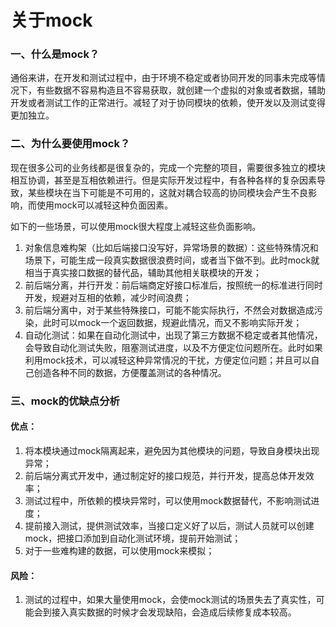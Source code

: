 # 关于mock
### 一、什么是mock？
通俗来讲，在开发和测试过程中，由于环境不稳定或者协同开发的同事未完成等情况下，有些数据不容易构造且不容易获取，就创建一个虚拟的对象或者数据，辅助开发或者测试工作的正常进行。减轻了对于协同模块的依赖，使开发以及测试变得更加独立。

### 二、为什么要使用mock？
现在很多公司的业务线都是很复杂的，完成一个完整的项目，需要很多独立的模块相互协调，甚至是互相依赖进行。但是实际开发过程中，有各种各样的复杂因素导致，某些模块在当下可能是不可用的，这就对耦合较高的协同模块会产生不良影响，而使用mock可以减轻这种负面因素。

如下的一些场景，可以使用mock很大程度上减轻这些负面影响。
1. 对象信息难构架（比如后端接口没写好，异常场景的数据）：这些特殊情况和场景下，可能生成一段真实数据很浪费时间，或者当下做不到。此时mock就相当于真实接口数据的替代品，辅助其他相关联模块的开发；
2. 前后端分离，并行开发：前后端商定好接口标准后，按照统一的标准进行同时开发，规避对互相的依赖，减少时间浪费；
3. 前后端分离中，对于某些特殊接口，可能不能实际执行，不然会对数据造成污染，此时可以mock一个返回数据，规避此情况，而又不影响实际开发；
4. 自动化测试：如果在自动化测试中，出现了第三方数据不稳定或者其他情况，会导致自动化测试失败，阻塞测试进度，以及不方便定位问题所在。此时如果利用mock技术，可以减轻这种异常情况的干扰，方便定位问题；并且可以自己创造各种不同的数据，方便覆盖测试的各种情况。

### 三、mock的优缺点分析
#### 优点：
1. 将本模块通过mock隔离起来，避免因为其他模块的问题，导致自身模块出现异常；
2. 前后端分离式开发中，通过制定好的接口规范，并行开发，提高总体开发效率；
3. 测试过程中，所依赖的模块异常时，可以使用mock数据替代，不影响测试进度；
4. 提前接入测试，提供测试效率，当接口定义好了以后，测试人员就可以创建mock，把接口添加到自动化测试环境，提前开始测试；
5. 对于一些难构建的数据，可以使用mock来模拟；

#### 风险：
1. 测试的过程中，如果大量使用mock，会使mock测试的场景失去了真实性，可能会到接入真实数据的时候才会发现缺陷，会造成后续修复成本较高。
